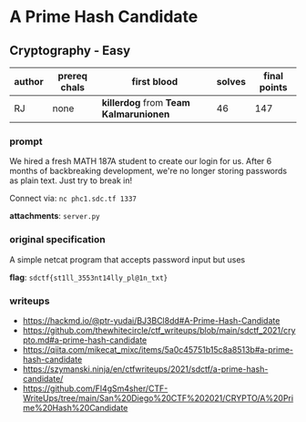 # A Prime Hash Candidate
## Cryptography - Easy
| author | prereq chals | first blood | solves | final points |
| --- | --- | --- | --- | --- |
| RJ | none | **killerdog** from **Team Kalmarunionen** | 46 | 147 |

### prompt
We hired a fresh MATH 187A student to create our login for us. After 6 months of backbreaking development, we're no longer storing passwords as plain text. Just try to break in!

Connect via: `nc phc1.sdc.tf 1337`

**attachments**: `server.py`
### original specification
A simple netcat program that accepts password input but uses 

**flag**: `sdctf{st1ll_3553nt14lly_pl@1n_txt}`
### writeups
- https://hackmd.io/@ptr-yudai/BJ3BCl8dd#A-Prime-Hash-Candidate
- https://github.com/thewhitecircle/ctf_writeups/blob/main/sdctf_2021/crypto.md#a-prime-hash-candidate
- https://qiita.com/mikecat_mixc/items/5a0c45751b15c8a8513b#a-prime-hash-candidate
- https://szymanski.ninja/en/ctfwriteups/2021/sdctf/a-prime-hash-candidate/
- https://github.com/Fl4gSm4sher/CTF-WriteUps/tree/main/San%20Diego%20CTF%202021/CRYPTO/A%20Prime%20Hash%20Candidate
